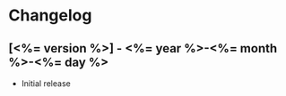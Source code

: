 # Changelog

## [<%= version %>] - <%= year %>-<%= month %>-<%= day %>

- Initial release

<!-- http://keepachangelog.com/ -->